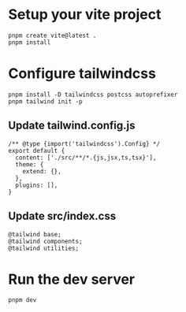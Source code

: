 # Setup your vite project
```
pnpm create vite@latest .
pnpm install
```

# Configure tailwindcss
```
pnpm install -D tailwindcss postcss autoprefixer
pnpm tailwind init -p
```

## Update tailwind.config.js
```
/** @type {import('tailwindcss').Config} */
export default {
  content: ['./src/**/*.{js,jsx,ts,tsx}'],
  theme: {
    extend: {},
  },
  plugins: [],
}
```

## Update src/index.css
```
@tailwind base;
@tailwind components;
@tailwind utilities;
```

# Run the dev server
```
pnpm dev
```